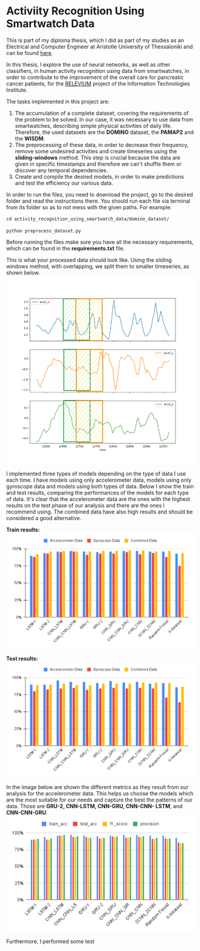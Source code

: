 # Activiity Recognition Using Smartwatch Data

This is part of my diploma thesis, which I did as part of my studies as an 
Electrical and Computer Engineer at Aristotle University of Thessaloniki and can be found [here](https://ikee.lib.auth.gr/record/356521/?ln=en).

In this thesis, I explore the use of neural networks, as well as other classifiers, in human activity
recognition using data from smartwatches, in order to contribute to the improvement of the overall care for pancreatic 
cancer patients, for the [RELEVIUM](https://www.releviumproject.eu/) project of the Information Technologies Institute.


The tasks implemented in this project are:
1) Τhe accumulation of a complete dataset, covering the requirements of the problem to be solved. In our case, it was 
necessary to use data from smartwatches, describing simple physical activities of daily life. Therefore, the used datasets 
are the **DOMINO** dataset, the **PAMAP2** and the **WISDM**. 
2) The preprocessing of these data, in order to decrease their frequency, remove some undesired activities and 
create timeseries using the **sliding-windows** method. This step is crucial because the data are given in specific timestamps 
and therefore we can't shuffle them or discover any temporal dependencies.
3) Create and compile the desired models, in order to make predictions and test the efficiency our various data.


In order to run the files, you need to download the project, go to the desired folder and read the instructions there. You should 
run each file via terminal from its folder so as to not mess with the given paths. For example:
```azure
cd activity_recognition_using_smartwatch_data/domino_dataset/

python preprocess_dataset.py
```

Before running the files make sure you have all the necessary requirements, which can be found in the **requirements.txt** file.

This is what your processed data should look like. Using the sliding windows method, with overlapping, we split them to 
smaller timeseries, as shown below.
![screenshot](media/sliding_windows.png)

I implemented three types of models depending on the type of data I use each time. I have models using only accelerometer data,
models using only gyroscope data and models using both types of data. Below I show the train and test results, comparing the 
performances of the models for each type of data. It's clear that the accelerometer data are the ones with the highest results
on the test phase of our analysis and there are the ones I recommend using. The combined data have also high results and should
be considered a good alternative.

**Train results:**
![screnshot](media/train_acc.png)

**Test results:**
![screnshot](media/test_acc.png)


In the image below are shown the different metrics as they result from our analysis for the accelerometer data. This helps us choose the models which are the most
suitable for our needs and capture the best the patterns of our data. Those are **GRU-2, CNN-LSTM, CNN-GRU, CNN-CNN-
LSTM**, and **CNN-CNN-GRU**. 
![screnshot](media/chart_acc.png)

Furthermore, I performed some test 